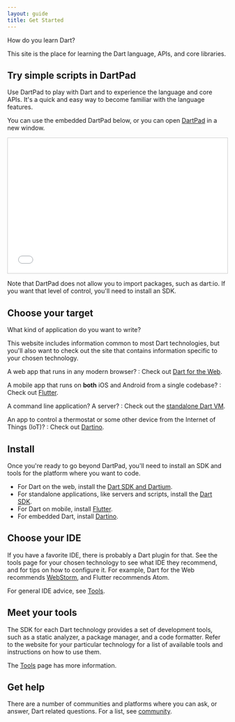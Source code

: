 ```yaml
---
layout: guide
title: Get Started
---
```


How do you learn Dart?

This site is the place for learning the Dart language,
APIs, and core libraries.

## Try simple scripts in DartPad

Use DartPad to play with Dart and to experience the language and core APIs.
It's a quick and easy way to become familiar with the language features.

You can use the embedded DartPad below, or you can open
[DartPad](/tools/dartpad) in a new window.

<iframe
src="{{site.custom.dartpad.embed-dart-prefix}}?horizontalRatio=99&verticalRatio=65"
    width="100%"
    height="310px"
    style="border: 1px solid #ccc;">
</iframe>

Note that DartPad does not allow you to import packages,
such as dart:io. If you want that level of control, you'll need
to install an SDK.

## Choose your target

What kind of application do you want to write?

This website includes information common to most Dart technologies,
but you'll also want to check out the site that contains information
specific to your chosen technology.

A web app that runs in any modern browser?
: Check out [Dart for the Web]({{site.dart4web}}).

A mobile app that runs on **both** iOS and Android from a single codebase?
: Check out [Flutter](https://flutter.io/).

A command line application? A server?
: Check out the [standalone Dart VM]({{site.dart_vm}}).

An app to control a thermostat or some other device from the Internet of Things (IoT)?
: Check out [Dartino](https://github.com/dartino).

## Install

Once you're ready to go beyond DartPad, you'll need to install
an SDK and tools for the platform where you want to code.

* For Dart on the web,
  install the [Dart SDK and Dartium]({{site.dart_vm}}/downloads/).
* For standalone applications, like servers and scripts,
  install the [Dart SDK]({{site.dart_vm}}/downloads/).
* For Dart on mobile,
  install [Flutter](https://flutter.io/).
* For embedded Dart,
  install [Dartino](https://github.com/dartino).

## Choose your IDE

If you have a favorite IDE, there is probably a Dart plugin for that.
See the tools page for your chosen technology to see what
IDE they recommend, and for tips on how to configure it.
For example, Dart for the Web recommends
[WebStorm]({{site.dart4web}}/tools/webstorm),
and Flutter recommends Atom.

For general IDE advice, see [Tools](/tools).

## Meet your tools

The SDK for each Dart technology provides a set of development tools,
such as a static analyzer, a package manager, and a code formatter.
Refer to the website for your particular technology for a list of
available tools and instructions on how to use them.

The [Tools](/tools) page has more information.

## Get help

There are a number of communities and platforms where you can ask,
or answer, Dart related questions. For a list, see
[community](/community/).
